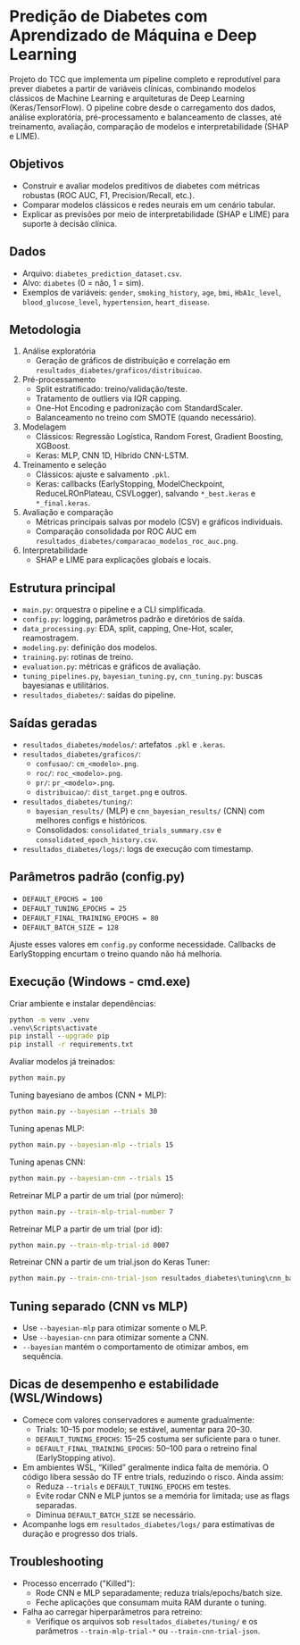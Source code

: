 # Predição de Diabetes com Aprendizado de Máquina e Deep Learning

Projeto do TCC que implementa um pipeline completo e reprodutível para prever diabetes a partir de variáveis clínicas, combinando modelos clássicos de Machine Learning e arquiteturas de Deep Learning (Keras/TensorFlow). O pipeline cobre desde o carregamento dos dados, análise exploratória, pré-processamento e balanceamento de classes, até treinamento, avaliação, comparação de modelos e interpretabilidade (SHAP e LIME).

## Objetivos
- Construir e avaliar modelos preditivos de diabetes com métricas robustas (ROC AUC, F1, Precision/Recall, etc.).
- Comparar modelos clássicos e redes neurais em um cenário tabular.
- Explicar as previsões por meio de interpretabilidade (SHAP e LIME) para suporte à decisão clínica.

## Dados
- Arquivo: `diabetes_prediction_dataset.csv`.
- Alvo: `diabetes` (0 = não, 1 = sim).
- Exemplos de variáveis: `gender`, `smoking_history`, `age`, `bmi`, `HbA1c_level`, `blood_glucose_level`, `hypertension`, `heart_disease`.

## Metodologia
1. Análise exploratória
   - Geração de gráficos de distribuição e correlação em `resultados_diabetes/graficos/distribuicao`.
2. Pré-processamento
   - Split estratificado: treino/validação/teste.
   - Tratamento de outliers via IQR capping.
   - One-Hot Encoding e padronização com StandardScaler.
   - Balanceamento no treino com SMOTE (quando necessário).
3. Modelagem
   - Clássicos: Regressão Logística, Random Forest, Gradient Boosting, XGBoost.
   - Keras: MLP, CNN 1D, Híbrido CNN-LSTM.
4. Treinamento e seleção
   - Clássicos: ajuste e salvamento `.pkl`.
   - Keras: callbacks (EarlyStopping, ModelCheckpoint, ReduceLROnPlateau, CSVLogger), salvando `*_best.keras` e `*_final.keras`.
5. Avaliação e comparação
   - Métricas principais salvas por modelo (CSV) e gráficos individuais.
   - Comparação consolidada por ROC AUC em `resultados_diabetes/comparacao_modelos_roc_auc.png`.
6. Interpretabilidade
   - SHAP e LIME para explicações globais e locais.

## Estrutura principal
- `main.py`: orquestra o pipeline e a CLI simplificada.
- `config.py`: logging, parâmetros padrão e diretórios de saída.
- `data_processing.py`: EDA, split, capping, One-Hot, scaler, reamostragem.
- `modeling.py`: definição dos modelos.
- `training.py`: rotinas de treino.
- `evaluation.py`: métricas e gráficos de avaliação.
- `tuning_pipelines.py`, `bayesian_tuning.py`, `cnn_tuning.py`: buscas bayesianas e utilitários.
- `resultados_diabetes/`: saídas do pipeline.

## Saídas geradas
- `resultados_diabetes/modelos/`: artefatos `.pkl` e `.keras`.
- `resultados_diabetes/graficos/`:
  - `confusao/`: `cm_<modelo>.png`.
  - `roc/`: `roc_<modelo>.png`.
  - `pr/`: `pr_<modelo>.png`.
  - `distribuicao/`: `dist_target.png` e outros.
- `resultados_diabetes/tuning/`:
  - `bayesian_results/` (MLP) e `cnn_bayesian_results/` (CNN) com melhores configs e históricos.
  - Consolidados: `consolidated_trials_summary.csv` e `consolidated_epoch_history.csv`.
- `resultados_diabetes/logs/`: logs de execução com timestamp.

## Parâmetros padrão (config.py)
- `DEFAULT_EPOCHS = 100`
- `DEFAULT_TUNING_EPOCHS = 25`
- `DEFAULT_FINAL_TRAINING_EPOCHS = 80`
- `DEFAULT_BATCH_SIZE = 128`

Ajuste esses valores em `config.py` conforme necessidade. Callbacks de EarlyStopping encurtam o treino quando não há melhoria.

## Execução (Windows - cmd.exe)

Criar ambiente e instalar dependências:

```bat
python -m venv .venv
.venv\Scripts\activate
pip install --upgrade pip
pip install -r requirements.txt
```

Avaliar modelos já treinados:

```bat
python main.py
```

Tuning bayesiano de ambos (CNN + MLP):

```bat
python main.py --bayesian --trials 30
```

Tuning apenas MLP:

```bat
python main.py --bayesian-mlp --trials 15
```

Tuning apenas CNN:

```bat
python main.py --bayesian-cnn --trials 15
```

Retreinar MLP a partir de um trial (por número):

```bat
python main.py --train-mlp-trial-number 7
```

Retreinar MLP a partir de um trial (por id):

```bat
python main.py --train-mlp-trial-id 0007
```

Retreinar CNN a partir de um trial.json do Keras Tuner:

```bat
python main.py --train-cnn-trial-json resultados_diabetes\tuning\cnn_bayesian_results\cnn_bayesian_tuning\trial_00\trial.json
```

## Tuning separado (CNN vs MLP)
- Use `--bayesian-mlp` para otimizar somente o MLP.
- Use `--bayesian-cnn` para otimizar somente a CNN.
- `--bayesian` mantém o comportamento de otimizar ambos, em sequência.

## Dicas de desempenho e estabilidade (WSL/Windows)
- Comece com valores conservadores e aumente gradualmente:
  - Trials: 10–15 por modelo; se estável, aumentar para 20–30.
  - `DEFAULT_TUNING_EPOCHS`: 15–25 costuma ser suficiente para o tuner.
  - `DEFAULT_FINAL_TRAINING_EPOCHS`: 50–100 para o retreino final (EarlyStopping ativo).
- Em ambientes WSL, “Killed” geralmente indica falta de memória. O código libera sessão do TF entre trials, reduzindo o risco. Ainda assim:
  - Reduza `--trials` e `DEFAULT_TUNING_EPOCHS` em testes.
  - Evite rodar CNN e MLP juntos se a memória for limitada; use as flags separadas.
  - Diminua `DEFAULT_BATCH_SIZE` se necessário.
- Acompanhe logs em `resultados_diabetes/logs/` para estimativas de duração e progresso dos trials.

## Troubleshooting
- Processo encerrado ("Killed"):
  - Rode CNN e MLP separadamente; reduza trials/epochs/batch size.
  - Feche aplicações que consumam muita RAM durante o tuning.
- Falha ao carregar hiperparâmetros para retreino:
  - Verifique os arquivos sob `resultados_diabetes/tuning/` e os parâmetros `--train-mlp-trial-*` ou `--train-cnn-trial-json`.
